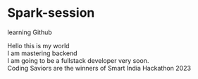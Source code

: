 # Spark-session
learning Github 
<br>

Hello this is my world 
<br>
I am mastering backend 
<br>
I am going to be a fullstack developer very soon.
<br>
Coding Saviors are the winners of Smart India Hackathon 2023 